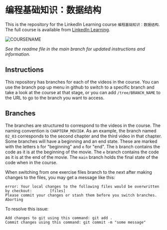 # 编程基础知识：数据结构
This is the repository for the LinkedIn Learning course `编程基础知识：数据结构`. The full course is available from [LinkedIn Learning][lil-course-url].

![COURSENAME][lil-thumbnail-url] 

_See the readme file in the main branch for updated instructions and information._
## Instructions
This repository has branches for each of the videos in the course. You can use the branch pop up menu in github to switch to a specific branch and take a look at the course at that stage, or you can add `/tree/BRANCH_NAME` to the URL to go to the branch you want to access.

## Branches
The branches are structured to correspond to the videos in the course. The naming convention is `CHAPTER#_MOVIE#`. As an example, the branch named `02_03` corresponds to the second chapter and the third video in that chapter. 
Some branches will have a beginning and an end state. These are marked with the letters `b` for "beginning" and `e` for "end". The `b` branch contains the code as it is at the beginning of the movie. The `e` branch contains the code as it is at the end of the movie. The `main` branch holds the final state of the code when in the course.

When switching from one exercise files branch to the next after making changes to the files, you may get a message like this:

    error: Your local changes to the following files would be overwritten by checkout:        [files]
    Please commit your changes or stash them before you switch branches.
    Aborting

To resolve this issue:
	
    Add changes to git using this command: git add .
	Commit changes using this command: git commit -m "some message"



[0]: # (Replace these placeholder URLs with actual course URLs)

[lil-course-url]: https://www.linkedin.com/learning/programming-foundations-data-structure
[lil-thumbnail-url]: https://media.licdn.com/dms/image/v2/D560DAQE4o6ZITk_2qg/learning-public-crop_675_1200/B56ZZF38gFHoAc-/0/1744929016148?e=2147483647&v=beta&t=P8ZwafgY9qIiywNklZO9-ku5yTflnFLMx2nUqGgFE_s

